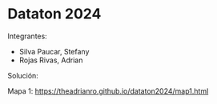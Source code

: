 # Dataton 2024

Integrantes:
* Silva Paucar, Stefany
* Rojas Rivas, Adrian



Solución: 


Mapa 1: https://theadrianro.github.io/dataton2024/map1.html


